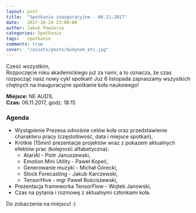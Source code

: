 ```yaml
---
layout: post
title:  "Spotkanie inauguracyjne - 06.11.2017"
date:   2017-10-24 23:00:00
author: Jakub Powierza
categories: Spotkania
tags:	spotkanie
comments: true
cover:  "/assets/posts/budynek_eti.jpg"
---
```


Cześć wszystkim,  
Rozpoczęcie roku akademickiego już za nami, a to oznacza, że czas rozpocząć nasz nowy cykl spotkań! Już 6 listopada
zapraszamy wszystkich chętnych na inauguracyjne spotkanie koła naukowego!

**Miejsce:** NE AUD1L  
**Czas:** 06.11.2017, godz. 18:15

### Agenda
- Wystąpienie Prezesa odnośnie celów koła oraz przedstawienie charakteru pracy (częstotliwość, data i miejsce spotkań),
- Krótkie (15min) prezentacje projektów wraz z pokazem aktualnych efektów prac (kolejność alfabetyczna):
  - AtariAI - Piotr Januszewski,
  - Emotion Mini Utility - Paweł Kopeć,
  - Generowanie muzyki - Michał Górecki,
  - Stock Forecasting - Jakub Karczewski,
  - TensorHive - mgr Paweł Rościszewski,
- Prezentacja frameworka TensorFlow - Wojtek Janowski,
- Czas na pytania i rozmowę z aktualnymi członkami koła.

Do zobaczenia na miejscu! :)
